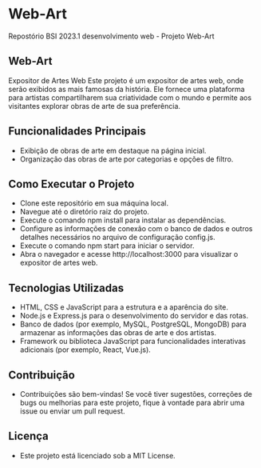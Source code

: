 # Web-Art
Repostório BSI 2023.1 desenvolvimento web - Projeto Web-Art

## Web-Art
Expositor de Artes Web
Este projeto é um expositor de artes web, onde serão exibidos as mais famosas da história. Ele fornece uma plataforma para artistas compartilharem sua criatividade com o mundo e permite aos visitantes explorar obras de arte de sua preferência.

## Funcionalidades Principais
* Exibição de obras de arte em destaque na página inicial.
* Organização das obras de arte por categorias e opções de filtro.

## Como Executar o Projeto
* Clone este repositório em sua máquina local.
* Navegue até o diretório raiz do projeto.
* Execute o comando npm install para instalar as dependências.
* Configure as informações de conexão com o banco de dados e outros detalhes necessários no arquivo de configuração config.js.
* Execute o comando npm start para iniciar o servidor.
* Abra o navegador e acesse http://localhost:3000 para visualizar o expositor de artes web.

## Tecnologias Utilizadas
* HTML, CSS e JavaScript para a estrutura e a aparência do site.
* Node.js e Express.js para o desenvolvimento do servidor e das rotas.
* Banco de dados (por exemplo, MySQL, PostgreSQL, MongoDB) para armazenar as informações das obras de arte e dos artistas.
* Framework ou biblioteca JavaScript para funcionalidades interativas adicionais (por exemplo, React, Vue.js).

## Contribuição
* Contribuições são bem-vindas! Se você tiver sugestões, correções de bugs ou melhorias para este projeto, fique à vontade para abrir uma issue ou enviar um pull request.

## Licença
* Este projeto está licenciado sob a MIT License.
